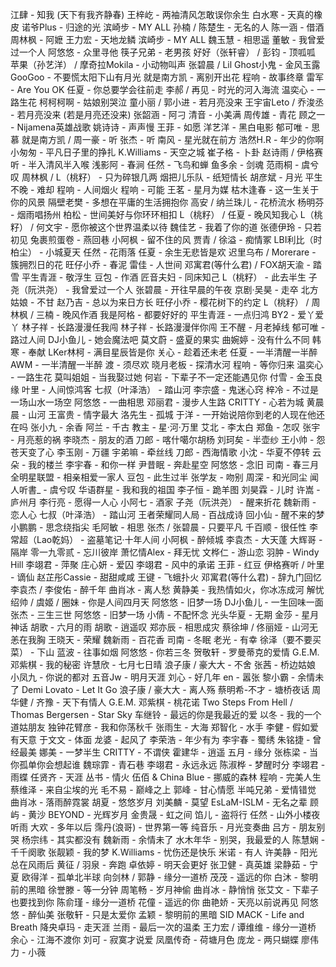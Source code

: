 江肆 - 知我 (天下有我齐静春)
王梓屹 - 两袖清风怎敢误你余生
白水寒 - 天真的橡皮
诺爷Plus - 归途的光
滨崎步 - MY ALL
孙楠 / 陈楚生 - 无名的人
陈一涵 - 借酒
周林枫 - 阿嬷
王力宏 - 天地龙鳞
滨崎步 - MY ALL
魏玉慧 - 相思遥
董敏 - 我曾爱过一个人
阿悠悠 - 众里寻他
筷子兄弟 - 老男孩
好好（张轩睿） / 彭钧 - 顶呱呱
苹果（孙艺洋） / 摩奇拉Mokila - 小动物叫声
张碧晨 / Lil Ghost小鬼 - 金风玉露
GooGoo - 不要慌太阳下山有月光
就是南方凯 - 离别开出花
程响 - 故事终章
雷军 - Are You OK
任夏 - 你总要学会往前走
李郝 / 再见 - 时光的河入海流
温奕心 - 一路生花
柯柯柯啊 - 姑娘别哭泣
童小丽 / 郭小进 - 若月亮没来
王宇宙Leto / 乔浚丞 - 若月亮没来 (若是月亮还没来)
张韶涵 - 阿刁
清音 - 小美满
周传雄 - 青花
顾之一 - Nijamena英雄战歌
姚诗诗 - 声声慢
王菲 - 如愿
洋艺洋 - 黑白电影
郁可唯 - 思慕
就是南方凯 / 周一豪 - 听
张杰 - 听
南风 - 星光就在前方
浩然H.R - 年少的你啊
小匆匆 - 平凡日子里的挣扎
K.Williams - 天空之城
崔子格 - 卜卦
赵诗雨 / 伊格赛听 - 半入清风半入喉
浅影阿 - 春涧
任然 - 飞鸟和蝉
鱼多余 - 剑魂
范雨桐 - 虞兮叹
周林枫 / L（桃籽） - 只为碎银几两
烟把儿乐队 - 纸短情长
胡彦斌 - 月光
平生不晚 - 难却
程响 - 人间烟火
程响 - 可能
王茗 - 星月为媒
枯木逢春 - 这一生关于你的风景
隔壁老樊 - 多想在平庸的生活拥抱你
高安 / 纳兰珠儿 - 花桥流水
杨明芬 - 烟雨唱扬州
柏松 - 世间美好与你环环相扣
L（桃籽） / 任夏 - 晚风知我心
L（桃籽） / 何文宇 - 愿你被这个世界温柔以待
魏佳艺 - 我着了你的道
张德伊玲 - 只若初见
兔裹煎蛋卷 - 燕回巷
小阿枫 - 留不住的风
贾青 / 徐溢 - 痴情冢
LBI利比（时柏尘） - 小城夏天
任然 - 花雨落
任夏 - 余生无悲皆是欢
迟里乌布 / Morerare - 簇拥烈日的花
旺仔小乔 - 春泥
雷佳 - 人世间
邓寓君(等什么君) / FOX胡天渝 - 踏雪
平生青涯 - 敬浮生
豆包 - 作酒
匠音夫妇 - 同床知己
L（桃籽） - 此去半生
子尧（阮洪尧） - 我曾爱过一个人
张碧晨 - 开往早晨的午夜
京剧·吴昊 - 走卒
北方姑娘 - 不甘
赵乃吉 - 总以为来日方长
旺仔小乔 - 樱花树下的约定
L（桃籽） / 周林枫 / 三楠 - 晚风作酒
我是阿格 - 都要好好的
平生青涯 - 一点归鸿
BY2 - 爱丫爱丫
林子祥 - 长路漫漫任我闯
林子祥 - 长路漫漫伴你闯
王不醒 - 月老掉线
郁可唯 - 路过人间
DJ小鱼儿 - 她会魔法吧
莫文蔚 - 盛夏的果实
曲婉婷 - 没有什么不同
韩寒 - 奉献
LKer林柯 - 满目星辰皆是你
关心 - 趁着还未老
任夏 - 一半清醒一半醉
AWM - 一半清醒一半醉
渡 - 须尽欢
晓月老板 - 探清水河
程响 - 等你归来
温奕心 - 一路生花
莫叫姐姐 - 当我娶过她
何岩 - 下辈子不一定还能遇见你
付雪 - 金玉良缘
叶里 - 人间惊鸿客
七叔（叶泽浩） - 踏山河
李宗盛 - 鬼迷心窍
梓冷 - 不过是一场山水一场空
阿悠悠 - 一曲相思
邓丽君 - 漫步人生路
CRITTY - 心若为城
黄晨晨 - 山河
王富贵 - 情字最大
洛先生 - 孤城
于洋 - 一开始说陪你到老的人现在他还在吗
张小九 - 余香
阿兰 - 千古
教主 - 星·河·万里
艾北 - 李太白
郑鱼 - 怎叹
张宇 - 月亮惹的祸
李晓杰 - 朋友的酒
刀郎 - 喀什噶尔胡杨
刘珂矣 - 半壶纱
王小帅 - 怨苍天变了心
李玉刚 - 万疆
宇弟嘛 - 牵丝线
刀郎 - 西海情歌
小沈 - 华夏不停转
云朵 - 我的楼兰
李宇春 - 和你一样
尹昔眠 - 奔赴星空
阿悠悠 - 念旧
司南 - 春三月
全明星联盟 - 相亲相爱一家人
豆包 - 此生过半
张学友 - 吻别
周深 - 和光同尘
闻人听書_ - 虞兮叹
华语群星 - 我和我的祖国
李子恒 - 跪羊图
刘昊霖 - 儿时
许嵩 - 庐州月
李行亮 - 愿得一人心
小阿七 - 酒家
子尧（阮洪尧） - 醒来折花
魏新雨 - 恋人心
七叔（叶泽浩） - 踏山河
王者荣耀同人局 - 百战成诗
回小仙 - 醒不来的梦
小鹏鹏 - 思念绕指尖
毛阿敏 - 相思
张杰 / 张碧晨 - 只要平凡
千百顺 - 很任性
李常超（Lao乾妈） - 盗墓笔记·十年人间
小阿枫 - 醉倾城
李袁杰 - 大天蓬
大辉哥 - 隔岸
零一九零贰 - 忘川彼岸
萧忆情Alex - 拜无忧
文桦仁 - 游山恋
羽肿 - Windy Hill
李翊君 - 萍聚
庄心妍 - 爱囚
李翊君 - 风中的承诺
王菲 - 红豆
伊格赛听 / 叶里 - 谪仙
赵芷彤Cassie - 甜甜咸咸
王键 - 飞蛾扑火
邓寓君(等什么君) - 辞九门回忆
李袁杰 / 李俊佑 - 醉千年
曲肖冰 - 离人愁
黄静美 - 我热情如火，你冰冻成河
解忧绍帅 / 虞姬 / 圈妹 - 你是人间四月天
阿悠悠 - 旧梦一场
DJ小鱼儿 - 一生回味一面
张杰 - 三生三世
阿悠悠 - 旧梦一场
小倩 - 不配怀念
光头华夏 - 无期
金莎 - 星月神话
胡歌 - 六月的雨
胡歌 - 逍遥叹
郑亦辰 - 相思成灾
蔡徐坤 / 佟丽娅 - 山河无恙在我胸
王晓天 - 荣耀
魏新雨 - 百花香
司南 - 冬眠
老光 - 有幸
徐泽（要不要买菜） - 下山
蓝波 - 往事如烟
阿悠悠 - 你若三冬
贺敬轩 - 罗曼蒂克的爱情
G.E.M. 邓紫棋 - 我的秘密
许慧欣 - 七月七日晴
浪子康 / 豪大大 - 不舍
张茜 - 桥边姑娘
小凤九 - 你说的都对
五音Jw - 明月天涯
刘心 - 好几年
en - 嚣张
黎小霸 - 余情未了
Demi Lovato - Let It Go
浪子康 / 豪大大 - 离人殇
蔡明希-不才 - 塘桥夜话
周华健 / 齐豫 - 天下有情人
G.E.M. 邓紫棋 - 桃花诺
Two Steps From Hell / Thomas Bergersen - Star Sky
车继铃 - 最远的你是我最近的爱
以冬 - 我的一个道姑朋友
独钟花臂彦 - 我和你荡秋千
张雨生 - 大海
郑智化 - 水手
李健 - 假如爱有天意
于文文 - 体面
龙婆 - 起风了
李荣浩 - 年少有为
李宇春 - 蜀绣
朱铭捷 - 曾经最美
娜美 - 一梦半生
CRITTY - 不谓侠
霍建华 - 逍遥
五月 - 缘分
张栋梁 - 当你孤单你会想起谁
魏琮霏 - 青石巷
李翊君 - 永远永远
陈淑桦 - 梦醒时分
李翊君 - 雨蝶
任贤齐 - 天涯
丛书 - 情火
伍佰 & China Blue - 挪威的森林
程响 - 完美人生
蔡维泽 - 来自尘埃的光
毛不易 - 巅峰之上
郭峰 - 甘心情愿
半吨兄弟 - 爱情错觉
曲肖冰 - 落雨醉霓裳
胡夏 - 悠悠岁月
刘美麟 - 莫望
EsLaM-ISLM - 无名之辈
顾屿 - 黄沙
BEYOND - 光辉岁月
金贵晟 - 虹之间
馅儿 - 盗将行
任然 - 山外小楼夜听雨
大欢 - 多年以后
霈丹(浪哥) - 世界第一等
纯音乐 - 月光变奏曲
吕方 - 朋友别哭
杨宗纬 - 其实都没有
魏新雨 - 余情未了
水木年华 - 别哭，我最爱的人
陈慧娴 - 千千阕歌
张靓颖 - 我的梦
K.Williams - 忧伤还是快乐
米诺 - 有人
许美静 - 阳光总在风雨后
黄征 / 羽泉 - 奔跑
卓依婷 - 明天会更好
张卫健 - 真英雄
梁静茹 - 宁夏
欧得洋 - 孤单北半球
向剑林 / 郭静 - 缘分一道桥
茂茂 - 遥远的你
白沐 - 黎明前的黑暗
徐誉滕 - 等一分钟
周笔畅 - 岁月神偷
曲肖冰 - 静悄悄
张艾文 - 下辈子也要找到你
陈俞瑾 - 缘分一道桥
花僮 - 遥远的你
曲艳娇 - 天亮以前说再见
阿悠悠 - 醉仙美
张敬轩 - 只是太爱你
孟颖 - 黎明前的黑暗
SID MACK - Life and Breath
降央卓玛 - 走天涯
兰雨 - 最后一次的温柔
王力宏 / 谭维维 - 缘分一道桥
余心 - 江海不渡你
刘可 - 寂寞才说爱
凤凰传奇 - 荷塘月色
庞龙 - 两只蝴蝶
廖伟力 - 小薇
